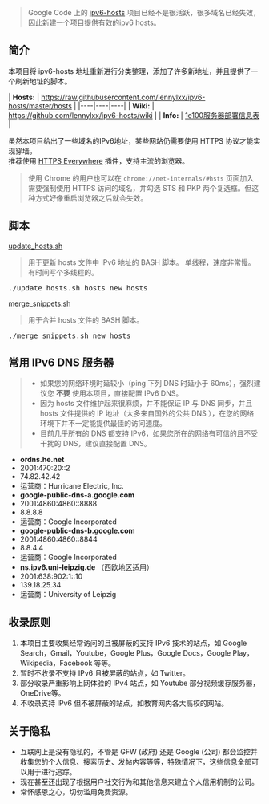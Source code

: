 > Google Code 上的 [ipv6-hosts](https://code.google.com/p/ipv6-hosts) 项目已经不是很活跃，很多域名已经失效，因此新建一个项目提供有效的ipv6 hosts。

简介
----
本项目将 ipv6-hosts 地址重新进行分类整理，添加了许多新地址，并且提供了一个刷新地址的脚本。

| **Hosts:** | https://raw.githubusercontent.com/lennylxx/ipv6-hosts/master/hosts |
|----|----|----|
| **Wiki:** | https://github.com/lennylxx/ipv6-hosts/wiki |
| **Info:** | <a href="https://docs.google.com/spreadsheets/d/1a5HI0lkc1TycJdwJnCVDVd3x6_gemI3CQhNHhdsVmP8" target="_blank">1e100服务器部署信息表</a> |

虽然本项目给出了一些域名的IPv6地址，某些网站仍需要使用 HTTPS 协议才能实现穿墙。  
推荐使用 [HTTPS Everywhere](https://www.eff.org/https-everywhere) 插件，支持主流的浏览器。

> 使用 Chrome 的用户也可以在 <code>chrome://net-internals/#hsts</code> 页面加入需要强制使用 HTTPS 访问的域名，并勾选 STS 和 PKP 两个复选框。但这种方式好像重启浏览器之后就会失效。

脚本
----
[update_hosts.sh](https://github.com/lennylxx/ipv6-hosts/blob/master/update_hosts.sh) 
> 用于更新 hosts 文件中 IPv6 地址的 BASH 脚本。
> 单线程，速度非常慢。有时间写个多线程的。

<pre>./update_hosts.sh hosts new_hosts</pre>

[merge_snippets.sh](https://github.com/lennylxx/ipv6-hosts/blob/master/merge_snippets.sh) 
> 用于合并 hosts 文件的 BASH 脚本。

<pre>./merge_snippets.sh new_hosts</pre>

常用 IPv6 DNS 服务器
----
> * 如果您的网络环境时延较小（ping 下列 DNS 时延小于 60ms），强烈建议您 **不要** 使用本项目，直接配置 IPv6 DNS。  
> * 因为 hosts 文件维护起来很麻烦，并不能保证 IP 与 DNS 同步，并且 hosts 文件提供的 IP 地址（大多来自国外的公共 DNS ），在您的网络环境下并不一定能提供最佳的访问速度。  
> * 目前几乎所有的 DNS 都支持 IPv6，如果您所在的网络有可信的且不受干扰的 DNS，建议直接配置 DNS。

* **ordns.he.net**
 * 2001:470:20::2
 * 74.82.42.42
 * 运营商：Hurricane Electric, Inc.
* **google-public-dns-a.google.com**
 * 2001:4860:4860::8888
 * 8.8.8.8
 * 运营商：Google Incorporated
* **google-public-dns-b.google.com**
 * 2001:4860:4860::8844
 * 8.8.4.4
 * 运营商：Google Incorporated
* **ns.ipv6.uni-leipzig.de** （西欧地区适用）
 * 2001:638:902:1::10
 * 139.18.25.34
 * 运营商：University of Leipzig


收录原则
----
1. 本项目主要收集经常访问的且被屏蔽的支持 IPv6 技术的站点，如 Google Search，Gmail，Youtube，Google Plus，Google Docs，Google Play，Wikipedia，Facebook 等等。
2. 暂时不收录不支持 IPv6 且被屏蔽的站点，如 Twitter。
3. 部分收录严重影响上网体验的 IPv4 站点，如 Youtube 部分视频缓存服务器，OneDrive等。
4. 不收录支持 IPv6 但不被屏蔽的站点，如教育网内各大高校的网站。

关于隐私
----
* 互联网上是没有隐私的，不管是 GFW (政府) 还是 Google (公司) 都会监控并收集您的个人信息、搜索历史、发帖内容等等，特殊情况下，这些信息全部可以用于进行追踪。
* 现在甚至还出现了根据用户社交行为和其他信息来建立个人信用机制的公司。
* 常怀感恩之心，切勿滥用免费资源。
